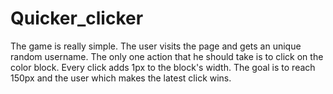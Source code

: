 # Quicker_clicker
The game is really simple. The user visits the page and gets an unique random username. The only one action that he should take is to click on the color block. Every click adds 1px to the block's width. The goal is to reach 150px and the user which makes the latest click wins. 
